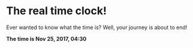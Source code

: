 # The real time clock!

Ever wanted to know what the time is? Well, your journey is about to end!

**The time is Nov 25, 2017, 04:30**